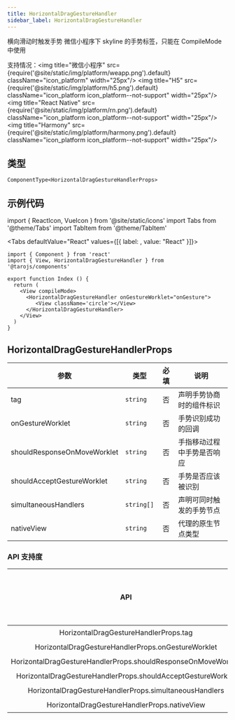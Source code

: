 ```yaml
---
title: HorizontalDragGestureHandler
sidebar_label: HorizontalDragGestureHandler
---
```


横向滑动时触发手势
微信小程序下 skyline 的手势标签，只能在 CompileMode 中使用

支持情况：<img title="微信小程序" src={require('@site/static/img/platform/weapp.png').default} className="icon_platform" width="25px"/> <img title="H5" src={require('@site/static/img/platform/h5.png').default} className="icon_platform icon_platform--not-support" width="25px"/> <img title="React Native" src={require('@site/static/img/platform/rn.png').default} className="icon_platform icon_platform--not-support" width="25px"/> <img title="Harmony" src={require('@site/static/img/platform/harmony.png').default} className="icon_platform icon_platform--not-support" width="25px"/>

## 类型

```tsx
ComponentType<HorizontalDragGestureHandlerProps>
```

## 示例代码

import { ReactIcon, VueIcon } from '@site/static/icons'
import Tabs from '@theme/Tabs'
import TabItem from '@theme/TabItem'

<Tabs
  defaultValue="React"
  values={[{ label: <ReactIcon />, value: "React" }]}>
<TabItem value="React">

```tsx
import { Component } from 'react'
import { View, HorizontalDragGestureHandler } from '@tarojs/components'

export function Index () {
  return (
    <View compileMode>
      <HorizontalDragGestureHandler onGestureWorklet="onGesture">
         <View className='circle'></View>
      </HorizontalDragGestureHandler>
    </View>
  )
}
```
</TabItem>
</Tabs>

## HorizontalDragGestureHandlerProps

| 参数 | 类型 | 必填 | 说明 |
| --- | --- | :---: | --- |
| tag | `string` | 否 | 声明手势协商时的组件标识 |
| onGestureWorklet | `string` | 否 | 手势识别成功的回调 |
| shouldResponseOnMoveWorklet | `string` | 否 | 手指移动过程中手势是否响应 |
| shouldAcceptGestureWorklet | `string` | 否 | 手势是否应该被识别 |
| simultaneousHandlers | `string[]` | 否 | 声明可同时触发的手势节点 |
| nativeView | `string` | 否 | 代理的原生节点类型 |

### API 支持度

| API | 微信小程序 | H5 | React Native | Harmony |
| :---: | :---: | :---: | :---: | :---: |
| HorizontalDragGestureHandlerProps.tag | ✔️ |  |  |  |
| HorizontalDragGestureHandlerProps.onGestureWorklet | ✔️ |  |  |  |
| HorizontalDragGestureHandlerProps.shouldResponseOnMoveWorklet | ✔️ |  |  |  |
| HorizontalDragGestureHandlerProps.shouldAcceptGestureWorklet | ✔️ |  |  |  |
| HorizontalDragGestureHandlerProps.simultaneousHandlers | ✔️ |  |  |  |
| HorizontalDragGestureHandlerProps.nativeView | ✔️ |  |  |  |
